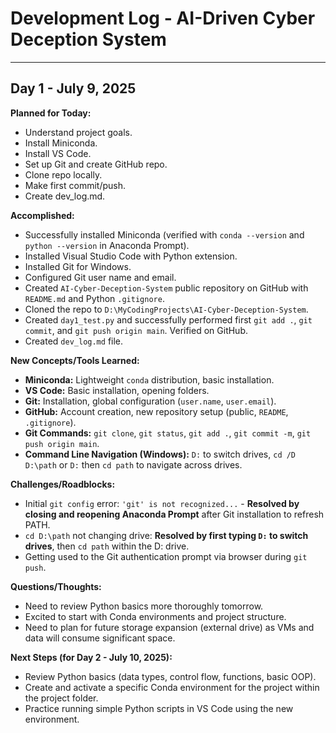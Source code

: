 # Development Log - AI-Driven Cyber Deception System

---

## Day 1 - July 9, 2025

**Planned for Today:**
* Understand project goals.
* Install Miniconda.
* Install VS Code.
* Set up Git and create GitHub repo.
* Clone repo locally.
* Make first commit/push.
* Create dev_log.md.

**Accomplished:**
* Successfully installed Miniconda (verified with `conda --version` and `python --version` in Anaconda Prompt).
* Installed Visual Studio Code with Python extension.
* Installed Git for Windows.
* Configured Git user name and email.
* Created `AI-Cyber-Deception-System` public repository on GitHub with `README.md` and Python `.gitignore`.
* Cloned the repo to `D:\MyCodingProjects\AI-Cyber-Deception-System`.
* Created `day1_test.py` and successfully performed first `git add .`, `git commit`, and `git push origin main`. Verified on GitHub.
* Created `dev_log.md` file.

**New Concepts/Tools Learned:**
* **Miniconda:** Lightweight `conda` distribution, basic installation.
* **VS Code:** Basic installation, opening folders.
* **Git:** Installation, global configuration (`user.name`, `user.email`).
* **GitHub:** Account creation, new repository setup (public, `README`, `.gitignore`).
* **Git Commands:** `git clone`, `git status`, `git add .`, `git commit -m`, `git push origin main`.
* **Command Line Navigation (Windows):** `D:` to switch drives, `cd /D D:\path` or `D:` then `cd path` to navigate across drives.

**Challenges/Roadblocks:**
* Initial `git config` error: `'git' is not recognized...` - **Resolved by closing and reopening Anaconda Prompt** after Git installation to refresh PATH.
* `cd D:\path` not changing drive: **Resolved by first typing `D:` to switch drives**, then `cd path` within the D: drive.
* Getting used to the Git authentication prompt via browser during `git push`.

**Questions/Thoughts:**
* Need to review Python basics more thoroughly tomorrow.
* Excited to start with Conda environments and project structure.
* Need to plan for future storage expansion (external drive) as VMs and data will consume significant space.

**Next Steps (for Day 2 - July 10, 2025):**
* Review Python basics (data types, control flow, functions, basic OOP).
* Create and activate a specific Conda environment for the project within the project folder.
* Practice running simple Python scripts in VS Code using the new environment.